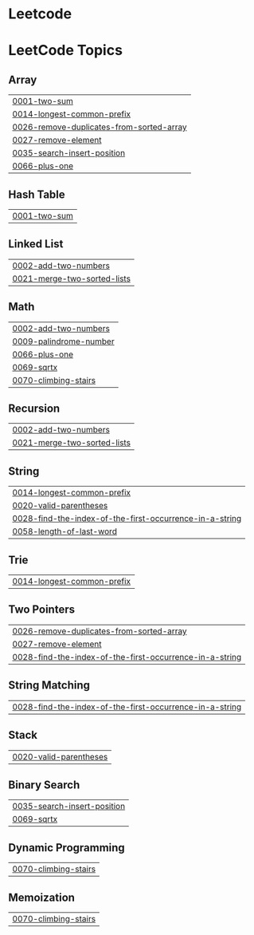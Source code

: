 # Leetcode
<!---LeetCode Topics Start-->
# LeetCode Topics
## Array
|  |
| ------- |
| [0001-two-sum](https://github.com/NadipilliAditya/Leetcode/tree/master/0001-two-sum) |
| [0014-longest-common-prefix](https://github.com/NadipilliAditya/Leetcode/tree/master/0014-longest-common-prefix) |
| [0026-remove-duplicates-from-sorted-array](https://github.com/NadipilliAditya/Leetcode/tree/master/0026-remove-duplicates-from-sorted-array) |
| [0027-remove-element](https://github.com/NadipilliAditya/Leetcode/tree/master/0027-remove-element) |
| [0035-search-insert-position](https://github.com/NadipilliAditya/Leetcode/tree/master/0035-search-insert-position) |
| [0066-plus-one](https://github.com/NadipilliAditya/Leetcode/tree/master/0066-plus-one) |
## Hash Table
|  |
| ------- |
| [0001-two-sum](https://github.com/NadipilliAditya/Leetcode/tree/master/0001-two-sum) |
## Linked List
|  |
| ------- |
| [0002-add-two-numbers](https://github.com/NadipilliAditya/Leetcode/tree/master/0002-add-two-numbers) |
| [0021-merge-two-sorted-lists](https://github.com/NadipilliAditya/Leetcode/tree/master/0021-merge-two-sorted-lists) |
## Math
|  |
| ------- |
| [0002-add-two-numbers](https://github.com/NadipilliAditya/Leetcode/tree/master/0002-add-two-numbers) |
| [0009-palindrome-number](https://github.com/NadipilliAditya/Leetcode/tree/master/0009-palindrome-number) |
| [0066-plus-one](https://github.com/NadipilliAditya/Leetcode/tree/master/0066-plus-one) |
| [0069-sqrtx](https://github.com/NadipilliAditya/Leetcode/tree/master/0069-sqrtx) |
| [0070-climbing-stairs](https://github.com/NadipilliAditya/Leetcode/tree/master/0070-climbing-stairs) |
## Recursion
|  |
| ------- |
| [0002-add-two-numbers](https://github.com/NadipilliAditya/Leetcode/tree/master/0002-add-two-numbers) |
| [0021-merge-two-sorted-lists](https://github.com/NadipilliAditya/Leetcode/tree/master/0021-merge-two-sorted-lists) |
## String
|  |
| ------- |
| [0014-longest-common-prefix](https://github.com/NadipilliAditya/Leetcode/tree/master/0014-longest-common-prefix) |
| [0020-valid-parentheses](https://github.com/NadipilliAditya/Leetcode/tree/master/0020-valid-parentheses) |
| [0028-find-the-index-of-the-first-occurrence-in-a-string](https://github.com/NadipilliAditya/Leetcode/tree/master/0028-find-the-index-of-the-first-occurrence-in-a-string) |
| [0058-length-of-last-word](https://github.com/NadipilliAditya/Leetcode/tree/master/0058-length-of-last-word) |
## Trie
|  |
| ------- |
| [0014-longest-common-prefix](https://github.com/NadipilliAditya/Leetcode/tree/master/0014-longest-common-prefix) |
## Two Pointers
|  |
| ------- |
| [0026-remove-duplicates-from-sorted-array](https://github.com/NadipilliAditya/Leetcode/tree/master/0026-remove-duplicates-from-sorted-array) |
| [0027-remove-element](https://github.com/NadipilliAditya/Leetcode/tree/master/0027-remove-element) |
| [0028-find-the-index-of-the-first-occurrence-in-a-string](https://github.com/NadipilliAditya/Leetcode/tree/master/0028-find-the-index-of-the-first-occurrence-in-a-string) |
## String Matching
|  |
| ------- |
| [0028-find-the-index-of-the-first-occurrence-in-a-string](https://github.com/NadipilliAditya/Leetcode/tree/master/0028-find-the-index-of-the-first-occurrence-in-a-string) |
## Stack
|  |
| ------- |
| [0020-valid-parentheses](https://github.com/NadipilliAditya/Leetcode/tree/master/0020-valid-parentheses) |
## Binary Search
|  |
| ------- |
| [0035-search-insert-position](https://github.com/NadipilliAditya/Leetcode/tree/master/0035-search-insert-position) |
| [0069-sqrtx](https://github.com/NadipilliAditya/Leetcode/tree/master/0069-sqrtx) |
## Dynamic Programming
|  |
| ------- |
| [0070-climbing-stairs](https://github.com/NadipilliAditya/Leetcode/tree/master/0070-climbing-stairs) |
## Memoization
|  |
| ------- |
| [0070-climbing-stairs](https://github.com/NadipilliAditya/Leetcode/tree/master/0070-climbing-stairs) |
<!---LeetCode Topics End-->